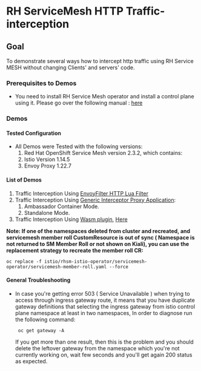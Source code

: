 # RH ServiceMesh HTTP Traffic-interception

## Goal
 To demonstrate several ways how to intercept http traffic using RH Service MESH without changing Clients' and servers' code.


### Prerequisites to Demos

- You need to install RH Service Mesh operator and install a control plane using it.
  Please go over the following manual : 
  [here](./istio/rhsm-istio-operator/servicemesh-operator/README.md)

### Demos

#### Tested Configuration
* All Demos were Tested with the following versions:
  1. Red Hat OpenShift Service Mesh version 2.3.2, which contains:
  2. Istio Version 1.14.5
  3. Envoy Proxy 1.22.7
#### List of Demos  
1. Traffic Interception Using [EnvoyFilter HTTP Lua Filter](istio/using-http-lua-filter/README.md)
2. Traffic Interception Using [Generic Interceptor Proxy Application](istio/using-ambassador-container-app/README.md):
   1. Ambassador Container Mode.
   2. Standalone Mode.
3. Traffic Interception Using [Wasm plugin](https://istio.io/latest/docs/reference/config/proxy_extensions/wasm-plugin/), [Here](./istio/using-wasm-plugin/README.md)

**Note: If one of the namespaces deleted from cluster and recreated, and servicemesh member roll CustomResource is out of sync ( Namespace is not returned to SM Member Roll or not shown on Kiali), you can use the replacement strategy to recreate the member roll CR:**
```shell
oc replace -f istio/rhsm-istio-operator/servicemesh-operator/servicemesh-member-roll.yaml --force
```

#### General Troubleshooting 
- In case you're getting error 503 ( Service Unavailable ) when trying to access through ingress gateway route, it means that you have duplicate gateway definitions that selecting the ingress gateway from istio control plane namespace at least in two namespaces, In order to diagnose run the following command:
    ```shell
     oc get gateway -A
    ```
    If you get more than one result, then this is the problem and you should delete the leftover gateway from the namespace which you're not currently working on, wait few seconds and you'll get again 200 status as expected.